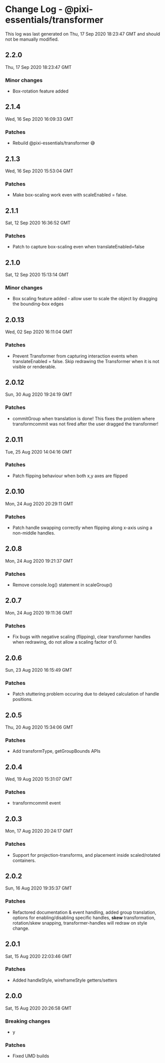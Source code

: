 # Change Log - @pixi-essentials/transformer

This log was last generated on Thu, 17 Sep 2020 18:23:47 GMT and should not be manually modified.

## 2.2.0
Thu, 17 Sep 2020 18:23:47 GMT

### Minor changes

- Box-rotation feature added

## 2.1.4
Wed, 16 Sep 2020 16:09:33 GMT

### Patches

- Rebuild @pixi-essentials/transformer 😅

## 2.1.3
Wed, 16 Sep 2020 15:53:04 GMT

### Patches

- Make box-scaling work even with scaleEnabled = false.

## 2.1.1
Sat, 12 Sep 2020 16:36:52 GMT

### Patches

- Patch to capture box-scaling even when translateEnabled=false

## 2.1.0
Sat, 12 Sep 2020 15:13:14 GMT

### Minor changes

- Box scaling feature added - allow user to scale the object by dragging the bounding-box edges

## 2.0.13
Wed, 02 Sep 2020 16:11:04 GMT

### Patches

- Prevent Transformer from capturing interaction events when translateEnabled = false. Skip redrawing the Transformer when it is not visible or renderable.

## 2.0.12
Sun, 30 Aug 2020 19:24:19 GMT

### Patches

- commitGroup when translation is done! This fixes the problem where transformcommit was not fired after the user dragged the transformer!

## 2.0.11
Tue, 25 Aug 2020 14:04:16 GMT

### Patches

- Patch flipping behaviour when both x,y axes are flipped

## 2.0.10
Mon, 24 Aug 2020 20:29:11 GMT

### Patches

- Patch handle swapping correctly when flipping along x-axis using a non-middle handles.

## 2.0.8
Mon, 24 Aug 2020 19:21:37 GMT

### Patches

- Remove console.log() statement in scaleGroup()

## 2.0.7
Mon, 24 Aug 2020 19:11:36 GMT

### Patches

- Fix bugs with negative scaling (flipping), clear transformer handles when redrawing, do not allow a scaling factor of 0.

## 2.0.6
Sun, 23 Aug 2020 16:15:49 GMT

### Patches

- Patch stuttering problem occuring due to delayed calculation of handle positions.

## 2.0.5
Thu, 20 Aug 2020 15:34:06 GMT

### Patches

- Add transformType, getGroupBounds APIs

## 2.0.4
Wed, 19 Aug 2020 15:31:07 GMT

### Patches

- transformcommit event

## 2.0.3
Mon, 17 Aug 2020 20:24:17 GMT

### Patches

- Support for projection-transforms, and placement inside scaled/rotated containers.

## 2.0.2
Sun, 16 Aug 2020 19:35:37 GMT

### Patches

- Refactored documentation & event handling, added group translation, options for enabling/disabling specific handles, **skew** transformation, rotation/skew snapping, transformer-handles will redraw on style change.

## 2.0.1
Sat, 15 Aug 2020 22:03:46 GMT

### Patches

- Added handleStyle, wireframeStyle getters/setters

## 2.0.0
Sat, 15 Aug 2020 20:26:58 GMT

### Breaking changes

- y

### Patches

- Fixed UMD builds


